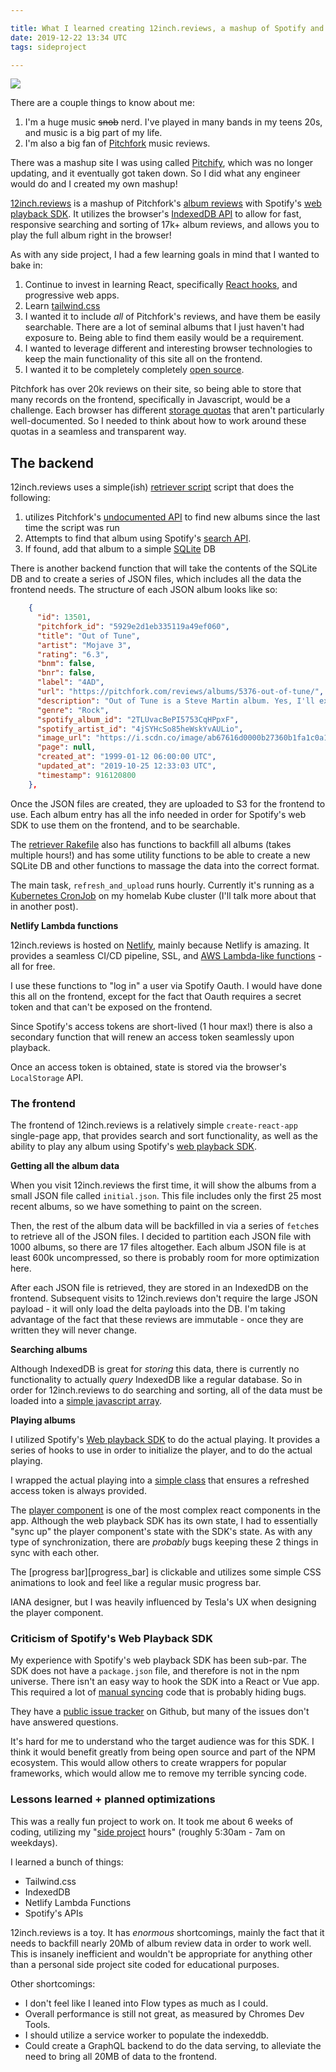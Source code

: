 ```yaml
---

title: What I learned creating 12inch.reviews, a mashup of Spotify and Pitchfork
date: 2019-12-22 13:34 UTC
tags: sideproject

---
```


![](12inch.reviews.png)

There are a couple things to know about me:

1. I'm a huge music <strike>snob</strike> nerd.  I've played in many bands in my teens 20s, and music is a big part of my life.
2. I'm also a big fan of [Pitchfork][pitchfork] music reviews.

There was a mashup site I was using called [Pitchify][pitchify], which was no longer updating, and it eventually got taken down.  So I did what any engineer would do and I created my own mashup!

[12inch.reviews](https://12inch.reviews) is a mashup of Pitchfork's [album reviews][reviews] with Spotify's [web playback SDK][sdk].  It utilizes the browser's [IndexedDB API][indexeddb] to allow for fast, responsive searching and sorting of 17k+ album reviews, and allows you to play the full album right in the browser!

As with any side project, I had a few learning goals in mind that I wanted to bake in:

1. Continue to invest in learning React, specifically [React hooks][hooks], and progressive web apps.
2. Learn [tailwind.css][tailwind]
3. I wanted it to include *all* of Pitchfork's reviews, and have them be easily searchable.  There are a lot of seminal albums that I just haven't had exposure to.  Being able to find them easily would be a requirement.
4. I wanted to leverage different and interesting browser technologies to keep the main functionality of this site all on the frontend.
5. I wanted it to be completely completely [open source](https://github.com/gammons/12inch.reviews).

Pitchfork has over 20k reviews on their site, so being able to store that many records on the frontend, specifically in Javascript, would be a challenge.  Each browser has different [storage quotas](https://developers.google.com/web/tools/workbox/guides/storage-quota) that aren't particularly well-documented.  So I needed to think about how to work around these quotas in a seamless and transparent way.


## The backend

12inch.reviews uses a simple(ish) [retriever script][retriever] script that does the following:

1. utilizes Pitchfork's [undocumented API][pitchfork_api] to find new albums since the last time the script was run
2. Attempts to find that album using Spotify's [search API][spotify_search].
3. If found, add that album to a simple [SQLite](https://www.sqlite.org/index.html) DB

There is another backend function that will take the contents of the SQLite DB and to create a series of JSON files, which includes all the data the frontend needs.  The structure of each JSON album looks like so:

```json
    {
      "id": 13501,
      "pitchfork_id": "5929e2d1eb335119a49ef060",
      "title": "Out of Tune",
      "artist": "Mojave 3",
      "rating": "6.3",
      "bnm": false,
      "bnr": false,
      "label": "4AD",
      "url": "https://pitchfork.com/reviews/albums/5376-out-of-tune/",
      "description": "Out of Tune is a Steve Martin album. Yes, I'll explain: Once upon a time, there was ...",
      "genre": "Rock",
      "spotify_album_id": "2TLUvacBePI5753CqHPpxF",
      "spotify_artist_id": "4jSYHcSo85heWskYvAULio",
      "image_url": "https://i.scdn.co/image/ab67616d0000b27360b1fa1c0a15bcb97f9544a2",
      "page": null,
      "created_at": "1999-01-12 06:00:00 UTC",
      "updated_at": "2019-10-25 12:33:03 UTC",
      "timestamp": 916120800
    },
```

Once the JSON files are created, they are uploaded to S3 for the frontend to use.  Each album entry has all the info needed in order for Spotify's web SDK to use them on the frontend, and to be searchable.

The [retriever Rakefile][retriever_rakefile] also has functions to backfill all albums (takes multiple hours!) and has some utility functions to be able to create a new SQLite DB and other functions to massage the data into the correct format.

The main task, `refresh_and_upload` runs hourly.  Currently it's running as a [Kubernetes CronJob][cronjob] on my homelab Kube cluster (I'll talk more about that in another post).

**Netlify Lambda functions**

12inch.reviews is hosted on [Netlify][netlify], mainly because Netlify is amazing.  It provides a seamless CI/CD pipeline, SSL, and [AWS Lambda-like functions][functions] - all for free.

I use these functions to "log in" a user via Spotify Oauth.  I would have done this all on the frontend, except for the fact that Oauth requires a secret token and that can't be exposed on the frontend.  

Since Spotify's access tokens are short-lived (1 hour max!) there is also a secondary function that will renew an access token seamlessly upon playback.

Once an access token is obtained, state is stored via the browser's `LocalStorage` API.

### The frontend

The frontend of 12inch.reviews is a relatively simple `create-react-app` single-page app, that provides search and sort functionality, as well as the ability to play any album using Spotify's [web playback SDK][sdk].

**Getting all the album data**

When you visit 12inch.reviews the first time, it will show the albums from a small JSON file called `initial.json`.  This file includes only the first 25 most recent albums, so we have something to paint on the screen.

Then, the rest of the album data will be backfilled in via a series of `fetch`es to retrieve all of the JSON files.  I decided to partition each JSON file with 1000 albums, so there are 17 files altogether.  Each album JSON file is at least 600k uncompressed, so there is probably room for more optimization here.

After each JSON file is retrieved, they are stored in an IndexedDB on the frontend.  Subsequent visits to 12inch.reviews don't require the large JSON payload  - it will only load the delta payloads into the DB.  I'm taking advantage of the fact that these reviews are immutable - once they are written they will never change.

**Searching albums**

Although IndexedDB is great for *storing* this data, there is currently no functionality to actually *query* IndexedDB like a regular database.  So in order for 12inch.reviews to do searching and sorting, all of the data must be loaded into a [simple javascript array][albumstore].

**Playing albums**

I utilized Spotify's [Web playback SDK][sdk] to do the actual playing.  It provides a series of hooks to use in order to initialize the player, and to do the actual playing.

I wrapped the actual playing into a [simple class][player] that ensures a refreshed access token is always provided.

The [player component][player_component] is one of the most complex react components in the app.  Although the web playback SDK has its own state, I had to essentially "sync up" the player component's state with the SDK's state.  As with any type of synchronization, there are *probably* bugs keeping these 2 things in sync with each other.

The [progress bar][progress_bar] is clickable and utilizes some simple CSS animations to look and feel like a regular music progress bar.  

IANA designer, but I was heavily influenced by Tesla's UX when designing the player component.

### Criticism of Spotify's Web Playback SDK

My experience with Spotify's web playback SDK has been sub-par.  The SDK does not have a `package.json` file, and therefore is not in the npm universe.  There isn't an easy way to hook the SDK into a React or Vue app.  This required a lot of [manual syncing][syncing] code that is probably hiding bugs.

They have a [public issue tracker][tracker] on Github, but many of the issues don't have answered questions.

It's hard for me to understand who the target audience was for this SDK.  I think it would benefit greatly from being open source and part of the NPM ecosystem.  This would allow others to create wrappers for popular frameworks, which would allow me to remove my terrible syncing code.

### Lessons learned + planned optimizations

This was a really fun project to work on.  It took me about 6 weeks of coding, utilizing my "[side project][side] hours" (roughly 5:30am - 7am on weekdays).

I learned a bunch of things:

* Tailwind.css
* IndexedDB
* Netlify Lambda Functions
* Spotify's APIs

12inch.reviews is a toy.  It has *enormous* shortcomings, mainly the fact that it needs to backfill nearly 20Mb of album review data in order to work well.  This is insanely inefficient and wouldn't be appropriate for anything other than a personal side project site coded for educational purposes.

Other shortcomings:
* I don't feel like I leaned into Flow types as much as I could.
* Overall performance is still not great, as measured by Chromes Dev Tools.
* I should utilize a service worker to populate the indexeddb.
* Could create a GraphQL backend to do the data serving, to alleviate the need to bring all 20MB of data to the frontend.


[12inch]: https://12inch.reviews
[spotify_search]: https://developer.spotify.com/documentation/web-api/reference/search/search/
[pitchfork_api]: https://pitchfork.com/api/v2/search/?types=reviews
[pf]: https://pitchfork.com
[pitchfork]: https://pitchfork.com/
[pitchify]: http://pitchify.com
[tailwind]: https://tailwindcss.com/
[hooks]: https://reactjs.org/docs/hooks-intro.html
[sdk]: https://developer.spotify.com/documentation/web-playback-sdk/quick-start/
[reviews]: https://pitchfork.com/reviews/albums/
[indexeddb]: https://developer.mozilla.org/en-US/docs/Web/API/IndexedDB_API
[retriever]: https://github.com/gammons/12inch.reviews/blob/master/retriever/retrieve.rb
[retriever_rakefile]: https://github.com/gammons/12inch.reviews/blob/master/retriever/Rakefile
[cronjob]: https://kubernetes.io/docs/concepts/workloads/controllers/cron-jobs/
[albumstore]: https://github.com/gammons/12inch.reviews/blob/master/src/app.js#L53
[netlify]: https://netlify.com
[functions]: https://www.netlify.com/products/functions/
[player]: https://github.com/gammons/12inch.reviews/blob/master/src/models/spotifyPlayer.js
[tracker]: https://github.com/spotify/web-playback-sdk
[player_component]: https://github.com/gammons/12inch.reviews/blob/master/src/components/player.js
[syncing]: https://github.com/gammons/12inch.reviews/blob/master/src/components/player.js#L52-L58
[side]: https://grant.dev/2016/07/22/the-life-changing-benefits-of-side-projects/
